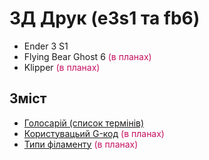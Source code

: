 # 3Д Друк (e3s1 та fb6)

- Ender 3 S1
- Flying Bear Ghost 6 <span style="color: #c51162;">(в планах)</span>
- Klipper <span style="color: #c51162;">(в планах)</span>

## Зміст

- [Голосарій (список термінів)](glossary/index.md)
- [Користувацьий G-код](customGcode/index.md) <span style="color: #c51162;">(в планах)</span>
- [Типи філаменту](filaments/index.md) <span style="color: #c51162;">(в планах)</span>

